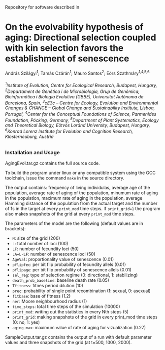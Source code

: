 Repository for software described in

# On the evolvability hypothesis of aging: Directional selection coupled with kin selection favors the establishment of senescence

András Szilágyi<sup>1</sup>; Tamás Czárán<sup>1</sup>; Mauro Santos<sup>2</sup>; Eörs Szathmáry<sup>1,4,5,6</sup>

###### <sup>1</sup>Institute of Evolution, Centre for Ecological Research, Budapest, Hungary, <sup>2</sup>Departament de Genètica i de Microbiologia, Grup de Genòmica, Bioinformàtica i Biologia Evolutiva (GBBE), Universitat Autònoma de Barcelona, Spain, <sup>3</sup>cE3c – Centre for Ecology, Evolution and Environmental Changes & CHANGE – Global Change and Sustainability Institute, Lisboa, Portugal, <sup>4</sup>Center for the Conceptual Foundations of Science, Parmenides Foundation, Pöcking, Germany, <sup>5</sup>Department of Plant Systematics, Ecology and Theoretical Biology, Eötvös Loránd University, Budapest, Hungary, <sup>6</sup>Konrad Lorenz Institute for Evolution and Cognition Research, Klosterneuburg, Austria


### Installation and Usage  
AgingEvol.tar.gz contains the full source code.

To build the program under linux or any compatible system using the GCC toolchain, issue the command `make` in the source directory.

The output contains: frequency of living individulas, average age of the population, average rate of aging of the population, minumum rate of aging in the population, maximum rate of aging in the population, average Hamming distance of the population from the actual target and the number of 1s in the target at every `print_mod` time steps. If `print_grid=1` the program also makes snapshots of the grid at every `print_mod` time steps.

The parameters of the model are the following (default values are in brackets):
* `N`: size of the  grid (200)  
* `L`: total number of loci (100)  
* `LF`: number of fecundity loci (50)  
* `LA=L-LF`: number of senescence loci (50)  
* `AgeVal`: proportionality value of senescence (0.01)  
* `pflipfec`: per bit flip probability of fecundity allels (0.01)  
* `pflipage`: per bit flip probability of senescence allels (0.01)  
* `sel_reg`: type of selection regime (0: directional, 1: stabilizing)  
* `death_prob_baseline`: baseline death rate (0.05)  
* `Tfitness`: fitnes period dilution (10)  
* `prec`: probability of single point recombination (1: sexual, 0: asexual)  
* `fitbase`: base of fitness (1.2)  
* `ner`: Moore neighbourhood radius (1)  
* `time_steps`: total time steps of the simulation (10000)  
* `print_mod`: writing out the statistics in every Nth steps (5)  
* `print_grid`: making snapshots of the grid in every print_mod time steps (0: no, 1: yes)  
* `aging_max`: maximum value of rate of aging for vizualization (0.27)  

SampleOutput.tar.gz contains the output of a run with default parameter values and three snapshots of the grid (at t=500, 1000, 2000).

